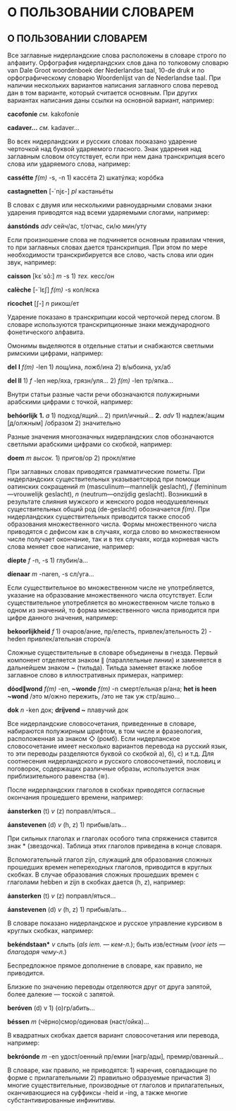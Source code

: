 # О ПОЛЬЗОВАНИИ СЛОВАРЕМ

## О ПОЛЬЗОВАНИИ СЛОВАРЕМ

Все заглавные нидерландские слова расположены в словаре строго по алфавиту. Орфография нидерландских слов дана по толковому словарю van Dale Groot woordenboek der Nederlandse taal, 10-de druk и по орфографическому словарю Woordenlijst van de Nederlandse taal. При наличии нескольких вариантов написания заглавного слова перевод дан в том варианте, который считается основным. При других вариантах написания даны ссылки на основной вариант, например:

**cacofoníe** _см._ kakofoníe

**cadaver...** _см._ kadaver...

Во всех нидерландских и русских словах пооказано ударение черточкой над буквой ударяемого гласного. Знак ударения над заглавным словом отсутствует, если при нем дана транскрипция всего слова или ударяемого слова, например:

**cassétte** _f\(m\)_ -s, -n 1\) кассéта 2\) шкатýлка; корóбка

**castagnetten** \[-´njɛ-\] _pl_ кастаньéты

В словах с двумя или несколькими равноударными словами знаки ударения приводятся над всеми ударяемыми слогами, например:

**áanstónds** _adv_ сейч/ас, т/отчас, си/ю мин/уту

Если произношение слова не подчиняется основным правилам чтения, то при заглавных словах дается транскрипция. При этом по мере необходимости транскрибируется все слово, часть слова или один звук, например:

**caisson** \[kɛ´sõ:\] _m_ -s 1\) _тех._ кесс/он

**calèche** \[-´lɛʃ\] _f\(m\)_ -s кол/яска

**ricochet** \[ʃ-\] _n_ рикош/ет

Ударение показано в транскрипции косой черточкой перед слогом. В словаре используются транскрипционные знаки международного фонетического алфавита.

Омонимы выделяются в отдельные статьи и снабжаются светлыми римскими цифрами, например:

**del** **I** _f\(m\)_ -len 1\) лощ/ина, ложб/ина 2\) в/ыбоина, ух/аб

**del II** 1\) _f_ -len нер/яха, грязн/уля… 2\) _f\(m\)_ -len тр/япка…

Внутри статьи разные части речи обозначаются полужирными арабскими цифрами с точкой, например:

**behóorlijk** **1.** _a_ 1\) подход/ящий... 2\) прил/ичный... **2.** _adv_ 1\) надлеж/ащим \[д/олжным\] /образом 2\) значительно

Разные значения многозначных нидерландских слов обозначаются светлыми арабскими цифрами со скобкой, например:

**doem** _m_ _высок._ 1\) пригов/ор 2\) прокл/ятие

При заглавных словах приводятся грамматические пометы. При нидерландских существительных указываетсярод при помощи оатинских сокращений _m_ \(masculinum—mannelijk geslacht\), _f_ \(femininum—vrouwelijk geslacht\), _n_ \(neutrum—onzijdig geslacht\). Возникший в результате слияния мужского и женского родов неодушевленных существительных общий род \(de-geslacht\) обозначается _f\(m\)_. При нидерландских существительных приводится также способ образования множественного числа. Формы множественного числа приводятся с дефисом как в случаях, когда слово во множественном числе получает окончание, так и в тех случаях, когда корневая часть слова меняет свое написание, например:

**díepte** _f_ -n, -s 1\) глубин/а…

**díenaar** _m_ -naren, -s сл/уга…

Если существительное во множественном числе не употребляется, указание на образование множественного числа отсутствует. Если существительное употребляется во множественном числе только в одном из значений, то форма множественного числа приводится при цифре данного значения, например:

**bekoorlijkheid** _f_ 1\) очаров/ание, пр/елесть, привлек/ательность 2\) -heden привлек/ательная сторон/а

Сложные существительные в словаре объединены в гнезда. Первый компонент отделяется знаком ∥ \(параллельные линии\) и заменяется в дальнейшем знаком ~ \(тильда\). Тильда заменяет втакже любое заглавное слово в иллюстративных примерах, например:

**dóod∥wond** _f\(m\)_ -en, **~wonde** _f\(m\)_ -n смерт/ельная р/ана; **het is heen ~wond** /это м/ожно пережить, /это не так уж стр/ашно…

**dok** _n_ -ken док; **dríjvend ~** плавучий док

Все нидерландские словосочетания, приведенные в словаре, набираются полужирным шрифтом, в том числе и фразеология, расположенная за знаком ◇ \(ромб\). Если нидерланское словосочетание имеет несколько вариантов перевода на русский язык, то эти переводы разделяются буквой со скобкой а\), б\), с\) и т.д. Для соотнесения нидерландского и русского словосочетаний, пословиц и поговорок, содержащих различные образы, используется знак приблизительного равенства \(≅\).

После нидерландских глаголов в скобках приводятся согласные окончания прошедшего времени, например:

**áansterken** \(t\) _v_ \(z\) поправл/яться...

**áanstevenen** \(d\) _v_ \(h, z\) 1\) прибыв/ать...

При сильных глаголах и глаголах особого типа спряженися ставится знак \* \(звездочка\). Таблица этих глаголов приведена в конце словаря.

Вспомогательный глагол zijn, служащий для образования сложных прошедших времен непереходных глаголов, приводится в круглых скобках. В случае образования сложных прошедших времен с глаголами hebben и zijn в скобках дается \(h, z\), например:

**áansterken** \(t\) _v_ \(z\) поправл/яться...

**áanstevenen** \(d\) _v_ \(h, z\) 1\) прибыв/ать...

В словаре показано нидерландское и русское управление курсивом в круглых скобках, например:

**bekéndstaan\*** _v_ слыть \(_als iem. — кем-л._\); быть изв/естным \(_voor iets — благодаря чему-л._\)

Беспредложное прямое дополнение в словаре, как правило, не приводится.

Близкие по значению переводы отделяются друг от друга запятой, более далекие — тоской с запятой.

**beróven** \(d\) v 1\) \(о\)гр/абить...

**béssen** _m_ \(чёрно\)смор/одиновая \(наст/ойка\)...

В квадратных скобках дается вариант словосочетания или перевода, например:

**bekróonde** _m_ -en удост/оенный пр/емии \[нагр/ады\], премир/ованный...

В словаре, как правило, не приводятся: 1\) наречия, совпадающие по форме с прилагательными 2\) правильно образуемые причастия 3\) многие существительные, производные от глаголов и прилагательных, оканчивающиеся на суффиксы -heid и -ing, а также многие субстантивированные инфинитивы.

